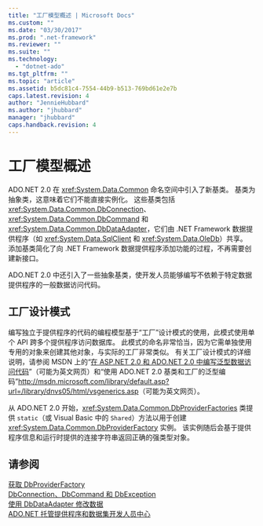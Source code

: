 ```yaml
---
title: "工厂模型概述 | Microsoft Docs"
ms.custom: ""
ms.date: "03/30/2017"
ms.prod: ".net-framework"
ms.reviewer: ""
ms.suite: ""
ms.technology: 
  - "dotnet-ado"
ms.tgt_pltfrm: ""
ms.topic: "article"
ms.assetid: b5dc81c4-7554-44b9-b513-769bd61e2e7b
caps.latest.revision: 4
author: "JennieHubbard"
ms.author: "jhubbard"
manager: "jhubbard"
caps.handback.revision: 4
---
```

# 工厂模型概述
ADO.NET 2.0 在 <xref:System.Data.Common> 命名空间中引入了新基类。  基类为抽象类，这意味着它们不能直接实例化。  这些基类包括 <xref:System.Data.Common.DbConnection>、<xref:System.Data.Common.DbCommand> 和 <xref:System.Data.Common.DbDataAdapter>，它们由 .NET Framework 数据提供程序（如 <xref:System.Data.SqlClient> 和 <xref:System.Data.OleDb>）共享。  添加基类简化了向 .NET Framework 数据提供程序添加功能的过程，不再需要创建新接口。  
  
 ADO.NET 2.0 中还引入了一些抽象基类，使开发人员能够编写不依赖于特定数据提供程序的一般数据访问代码。  
  
## 工厂设计模式  
 编写独立于提供程序的代码的编程模型基于“工厂”设计模式的使用，此模式使用单个 API 跨多个提供程序访问数据库。  此模式的命名非常恰当，因为它需单独使用专用的对象来创建其他对象，与实际的工厂非常类似。  有关工厂设计模式的详细说明，请参阅 MSDN 上的“[在 ASP.NET 2.0 和 ADO.NET 2.0 中编写泛型数据访问代码](http://go.microsoft.com/fwlink/?LinkId=55915)”（可能为英文网页）和“使用 ADO.NET 2.0 基类和工厂的泛型编码”[http:\/\/msdn.microsoft.com\/library\/default.asp?url\=\/library\/dnvs05\/html\/vsgenerics.asp](http://msdn.microsoft.com/library/default.asp?url=/library/dnvs05/html/vsgenerics.asp)（可能为英文网页）。  
  
 从 ADO.NET 2.0 开始，<xref:System.Data.Common.DbProviderFactories> 类提供 `static`（或 Visual Basic 中的 `Shared`）方法以用于创建 <xref:System.Data.Common.DbProviderFactory> 实例。  该实例随后会基于提供程序信息和运行时提供的连接字符串返回正确的强类型对象。  
  
## 请参阅  
 [获取 DbProviderFactory](../../../../docs/framework/data/adonet/obtaining-a-dbproviderfactory.md)   
 [DbConnection、DbCommand 和 DbException](../../../../docs/framework/data/adonet/dbconnection-dbcommand-and-dbexception.md)   
 [使用 DbDataAdapter 修改数据](../../../../docs/framework/data/adonet/modifying-data-with-a-dbdataadapter.md)   
 [ADO.NET 托管提供程序和数据集开发人员中心](http://go.microsoft.com/fwlink/?LinkId=217917)